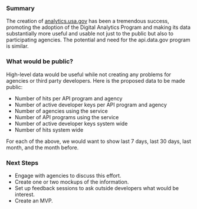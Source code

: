 

### Summary

The creation of [analytics.usa.gov](https://analytics.usa.gov) has been a tremendous success, promoting the adoption of the Digital Analytics Program and making its data substantially more useful and usable not just to the public but also to participating agencies.  The potential and need for the api.data.gov program is similar.  

### What would be public?

High-level data would be useful while not creating any problems for agencies or third party developers.  Here is the proposed data to be made public:  

* Number of hits per API program and agency
* Number of active developer keys per API program and agency 
* Number of agencies using the service 
* Number of API programs using the service 
* Number of active developer keys system wide
* Number of hits system wide 

For each of the above, we would want to show last 7 days, last 30 days, last month, and the month before.  


### Next Steps

* Engage with agencies to discuss this effort.  
* Create one or two mockups of the information.  
* Set up feedback sessions to ask outside developers what would be interest.  
* Create an MVP.  
